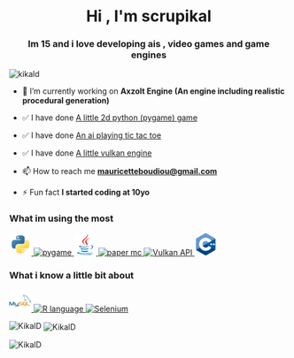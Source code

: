 
<h1 align="center">Hi , I'm scrupikal</h1>
<h3 align="center">Im 15 and i love developing ais , video games and game engines</h3>

<p align="left"> <img src="https://komarev.com/ghpvc/?username=kikald&label=Profile%20views&color=0e75b6&style=flat" alt="kikald" /> </p>

- 🔭 I’m currently working on **Axzolt Engine (An engine including realistic procedural generation)**

- ✅ I have done [A little 2d python (pygame) game](https://github.com/KikalD/BOMB-DASH)

- ✅ I have done [An ai playing tic tac toe](https://github.com/KikalD/Morpion-Ai)

- ✅ I have done [A little vulkan engine](https://github.com/KikalD/glowing_engine)

- 📫 How to reach me **mauricetteboudiou@gmail.com**

- ⚡ Fun fact **I started coding at 10yo**

<h3 align="left">What im using the most </h3>

<a href="https://www.python.org" target="_blank" rel="noreferrer"> <img src="https://raw.githubusercontent.com/devicons/devicon/master/icons/python/python-original.svg" alt="python" width="40" height="40"/> </a> <a href="https://www.pygame.org" target="_blank" rel="noreferrer"> <img src="https://cdn.worldvectorlogo.com/logos/pygame-1.svg" alt="pygame" width="80" height="40"/> </a> 
<a href="https://www.java.com" target="_blank" rel="noreferrer"> <img src="https://raw.githubusercontent.com/devicons/devicon/master/icons/java/java-original.svg" alt="java" width="40" height="40"/> </a> <a href="https://papermc.io/" target="_blank" rel="noreferrer"> <img src="https://cdn.worldvectorlogo.com/logos/papermc.svg" alt="paper mc" width="40" height="40"/> </a> <a href="https://www.vulkan.org/" target="_blank" rel="noreferrer"> <img src="https://cdn.worldvectorlogo.com/logos/vulkan.svg" alt="Vulkan API" width="80" height="40"/> </a> <a href="https://www.w3schools.com/cpp/" target="_blank" rel="noreferrer"> <img src="https://raw.githubusercontent.com/devicons/devicon/master/icons/cplusplus/cplusplus-original.svg" alt="cplusplus" width="40" height="40"/> </a> </p>

<h3 align="left">What i know a little bit about</h3>

<a href="https://www.mysql.com/" target="_blank" rel="noreferrer"> <img src="https://raw.githubusercontent.com/devicons/devicon/master/icons/mysql/mysql-original-wordmark.svg" alt="mysql" width="40" height="40"/> </a> <a href="[https://www.r-project.org/](https://www.r-project.org/)" target="_blank" rel="noreferrer"> <img src="https://cdn.worldvectorlogo.com/logos/r-lang.svg" alt="R language" width="50" height="40"/> </a> <a href="https://www.selenium.dev" target="_blank" rel="noreferrer"> <img src="https://raw.githubusercontent.com/detain/svg-logos/780f25886640cef088af994181646db2f6b1a3f8/svg/selenium-logo.svg" alt="Selenium" width="40" height="40"/> </a> </p>



<p><img align="left" src="https://github-readme-stats.vercel.app/api/top-langs?username=KikalD&show_icons=true&locale=en&layout=compact" alt="KikalD" /></p>

<p>&nbsp;<img align="center" src="https://github-readme-stats.vercel.app/api?username=KikalD&show_icons=true&locale=en" alt="KikalD" /></p>

<p><img align="center" src="https://github-readme-streak-stats.herokuapp.com/?user=KikalD&" alt="KikalD" /></p>
